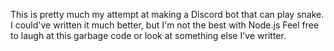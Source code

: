 This is pretty much my attempt at making a Discord bot that can play snake. I could've written it much better, but I'm not the best with Node.js
Feel free to laugh at this garbage code or look at something else I've writter.
